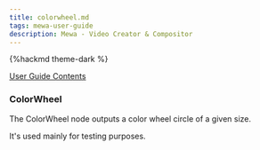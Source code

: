 ```yaml
---
title: colorwheel.md
tags: mewa-user-guide
description: Mewa - Video Creator & Compositor
---
```


{%hackmd theme-dark %}

[User Guide Contents](https://hackmd.io/@k--5gSDXTFSeySUer_0emQ/BJEudBf-F)

### ColorWheel

The ColorWheel node outputs a color wheel circle of a given size.

It's used mainly for testing purposes.


